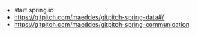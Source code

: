 * start.spring.io
* https://gitpitch.com/maeddes/gitpitch-spring-data#/
* https://gitpitch.com/maeddes/gitpitch-spring-communication
